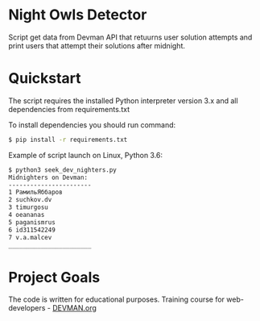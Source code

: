 # Night Owls Detector

Script get data from Devman API that retuurns user solution attempts and print users that attempt their solutions after midnight.

# Quickstart

The script requires the installed Python interpreter version 3.x and all dependencies from requirements.txt

To install dependencies you should run command:

```bash
$ pip install -r requirements.txt
```
Example of script launch on Linux, Python 3.6:

```bash
$ python3 seek_dev_nighters.py
Midnighters on Devman:
-----------------------
1 РамильЯббаров
2 suchkov.dv
3 timurgosu
4 oeananas
5 paganismrus
6 id311542249
7 v.a.malcev
_______________________
```

# Project Goals

The code is written for educational purposes. Training course for web-developers - [DEVMAN.org](https://devman.org)
